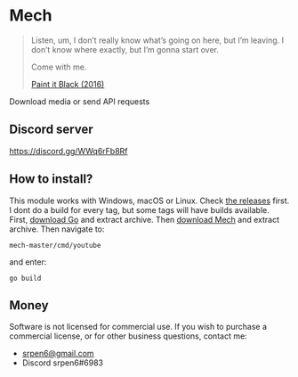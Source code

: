 # Mech

<!-- https://www.swyx.io/download-twitter-spaces
# make sure you have `git` installed!
git clone https://github.com/89z/mech
cd mech
git reset 5b977a09590b883584662a656a14d393337411c1 --hard # old twitter functionality was removed https://github.com/89z/mech/issues/71
cd cmd/twitter
# make sure you have `go` installed!
go build -->

> Listen, um, I don’t really know what’s going on here, but I’m leaving. I
> don’t know where exactly, but I’m gonna start over.
>
> Come with me.
>
> [Paint it Black (2016)][1]

Download media or send API requests

## Discord server

https://discord.gg/WWq6rFb8Rf

## How to install?

This module works with Windows, macOS or Linux. Check [the releases][2] first.
I dont do a build for every tag, but some tags will have builds available.
First, [download Go][3] and extract archive. Then [download Mech][4] and
extract archive. Then navigate to:

~~~
mech-master/cmd/youtube
~~~

and enter:

~~~
go build
~~~

## Money

Software is not licensed for commercial use. If you wish to purchase a
commercial license, or for other business questions, contact me:

- srpen6@gmail.com
- Discord srpen6#6983

[1]://f002.backblazeb2.com/file/ql8mlh/Paint.It.Black.2016.mp4
[2]://github.com/89z/mech/releases
[3]://go.dev/dl
[4]://github.com/89z/mech/archive/refs/heads/master.zip
